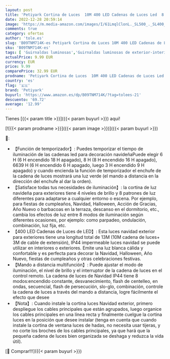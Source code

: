 ```yaml
---
layout: post
title: 'Petiyark Cortina de Luces  10M 400 LED Cadenas de Luces Led  8 Modos  IP44 Impermeable Guirnaldas Luces  Luces de Navidad Blanco Cálido con Control Remoto Perfectas para Decorar Jardín  Aleros  Patios'
date: 2022-12-28 20:59:14
image: 'https://m.media-amazon.com/images/I/61LmqlClonL._SL500_._SL400_.jpg'
comments: true
category: ofertas
author: 'tole.es'
slug: 'B09TNM714K-es Petiyark Cortina de Luces 10M 400 LED Cadenas de Luces Led...'
sku: 'B09TNM714K-es'
tags: [ 'Guirnaldas luminosas','Guirnaldas luminosas de exterior-interior','Iluminación','navidad','petiyark','🇪🇸', ]
actualPrice: 9.99 EUR
currency: EUR
price: 9.99
comparePrice: 32.99 EUR
prodname: 'Petiyark Cortina de Luces  10M 400 LED Cadenas de Luces Led  8 Modos  IP44 Impermeable Guirnaldas Luces  Luces de Navidad Blanco Cálido con Control Remoto Perfectas para Decorar Jardín  Aleros  Patios'
country: 'es'
flag: '🇪🇸'
brand: 'Petiyark'
buyurl: 'https://www.amazon.es/dp/B09TNM714K/?tag=tolees-21'
descuento: '69.72'
average: '12.99'
---
```


Tienes [{{< param title >}}]({{< param buyurl >}}) aqui!

[![{{< param prodname >}}]({{< param image >}})]({{< param buyurl >}})

🔎:

- 【Función de temporizador】: Puedes temporizar el tiempo de iluminación de las cadenas led para decoración navideñaPuede elegir 6 H (6 H encendido 18 H apagado), 8 H (8 H encendido 16 H apagado), 6639 H (6 H encendido 6 H apagado, luego 3 H encendido 9 H apagado) y cuando encienda la función de temporizador el enchufe de la cadena de luces mostrará una luz verde (el mando a distancia en la dirección del enchufe al dar la orden).
- 【Satisface todas tus necesidades de iluminación】: la cortina de luz navideña para exteriores tiene 4 niveles de brillo y 8 patrones de luz diferentes para adaptarse a cualquier entorno o escena. Por ejemplo, para fiestas de cumpleaños, Navidad, Halloween, Acción de Gracias, Año Nuevo o barbacoas en la terraza, descanso en el dormitorio, etc., cambia los efectos de luz entre 8 modos de iluminación según diferentes ocasiones, por ejemplo: como parpadeo, ondulación, combinación, luz fija, etc.
- 【400 LED Cadenas de Luces de LED】: Esta luces navidad exterior para exteriores tiene una longitud total de 13M (10M cadena de luces+ 3M de cable de extensión), IP44 impermeable luces navidad se puede utilizar en interiores o exteriores. Emite una luz blanca cálida y confortable y es perfecta para decorar la Navidad, Halloween, Año Nuevo, fiestas de cumpleaños y otras celebraciones festivas.
- 【Mando a distancia multifunción】: Puede ajustar el modo de iluminación, el nivel de brillo y el interruptor de la cadena de luces en el control remoto. La cadena de luces de Navidad IP44 tiene 8 modos:encendido constante, desvanecimiento, flash de centelleo, en ondas, secuencial, flash de persecución, slo-glo, combinación, controle la cadena de luces a través del mando a distancia, logre fácilmente el efecto que desee
- 【Nota】: Cuando instale la cortina luces Navidad exterior, primero despliegue los cables principales que están agrupados, luego organice los cables principales en una línea recta y finalmente cuelgue la cortina luces en la posición que desee instalar (tenga en cuenta que cuando instale la cortina de ventana luces de hadas, no necesita usar tijeras, y no corte los broches de los cables principales, ya que hará que la pequeña cadena de luces bien organizada se deshaga y reduzca la vida útil).

[🛒 Comprar!!!]({{< param buyurl >}})
